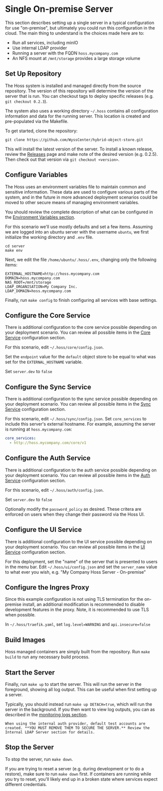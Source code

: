 # Single On-premise Server

This section describes setting up a single server in a typical configuration for use "on-premise", 
but ultimately you could run this configuration in the cloud. The main thing to understand is the 
choices made here are to:

* Run all services, including minIO
* Use internal LDAP provider
* Running a server with the FQDN `hoss.mycompany.com`
* An NFS mount at `/mnt/storage` provides a large storage volume



## Set Up Repository
The Hoss system is installed and managed directly from the source repository. The version of this repository will determine the
version of the server that is run. You can checkout tags to deploy specific releases (e.g. `git checkout 0.2.3`).

The system also uses a working directory `~/.hoss` contains all configuration information and data for the running server. This
location is created and pre-populated via the Makefile.

To get started, clone the repository:

```shell
git clone https://github.com/WyssCenter/hybrid-object-store.git
```

This will install the latest version of the server. To install a known release, review the [Releases](https://github.com/WyssCenter/hybrid-object-store/releases) 
page and make note of the desired version (e.g. 0.2.5). Then check out that version via `git checkout <version>`.

## Configure Variables
The Hoss uses an environment variables file to maintain common and sensitive information. These data are used to configure various
parts of the system, and in the future in more advanced deployment scenarios could be moved to other secure means of managing environment variables.

You should review the complete description of what can be configured in the [Environment Variables section](../configuration/env-vars.md).

For this scenario we'll use mostly defaults and set a few items. Assuming we are logged into an ubuntu server with the username `ubuntu`,
we first initialize the working directory and `.env` file.

```
cd server
make env
```

Next, we edit the file `/home/ubuntu/.hoss/.env`, changing only the following items:

```
EXTERNAL_HOSTNAME=http://hoss.mycompany.com
DOMAIN=hoss.mycompany.com
NAS_ROOT=/mnt/storage
LDAP_ORGANISATION=My Company Inc.
LDAP_DOMAIN=hoss.mycompany.com
```

Finally, run `make config` to finish configuring all services with base settings.

## Configure the Core Service
There is additional configuration to the core service possible depending on your deployment scenario. You can review 
all possible items in the [Core Service](../configuration/core.md) configuration section. 

For this scenario, edit `~/.hoss/core/config.json`. 

Set the `endpoint` value for the `default` object store to be equal to what was set for the `EXTERNAL_HOSTNAME` variable.

Set `server.dev` to `false`

## Configure the Sync Service
There is additional configuration to the sync service possible depending on your deployment scenario. You can review all 
possible items in the [Sync Service](../configuration/sync.md) configuration section. 

For this scenario, edit `~/.hoss/sync/config.json`. Set `core_services` to include this server's
external hostname. For example, assuming the server is running at `hoss.mycompany.com`:

```yaml
core_services:
  - http://hoss.mycompany.com/core/v1
```

## Configure the Auth Service
There is additional configuration to the auth service possible depending on your deployment scenario. You can review all 
possible items in the [Auth Service](../configuration/auth.md) configuration section. 

For this scenario, edit `~/.hoss/auth/config.json`. 

Set `server.dev` to `false`

Optionally modify the `password_policy` as desired. These critera are enforced on users when they change their password via the Hoss UI.


## Configure the UI Service
There is additional configuration to the UI service possible depending on your deployment scenario. You can review all possible items in the [UI Service](../configuration/ui.md) configuration section. 

For this deployment, set the "name" of the server that is presented to users in the menu bar. Edit `~/.hoss/ui/config.json` and set the `server_name` value to what ever you wish, e.g. "My Company Hoss Server - On-premise"

## Configure the Ingres Proxy
Since this example configuration is not using TLS termination for the on-premise install, an additional
modification is recommended to disable development features in the proxy. Note, it is recommended to use
TLS when possible.

In `~/.hoss/traefik.yaml`, set `log.level=WARNING` and `api.insecure=false`

## Build Images
Hoss managed containers are simply built from the repository. Run `make build` to run any necessary build process.

## Start the Server
Finally, run `make up` to start the server. This will run the server in the foreground, showing all log output. This can
be useful when first setting up a server. 

Typically, you should instead run `make up DETACH=true`, which will run the server in the background. If you then
want to view log outputs, you can as described in the [monitoring logs section](../maintenance/monitor-logs.md).

```{warning}
When using the internal auth provider, default test accounts are created. **YOU MUST REMOVE THEM TO SECURE THE SERVER.** Review the Internal LDAP Server section for details.
```

## Stop the Server
To stop the server, run `make down`. 

If you are trying to reset a server (e.g. during development or to do a restore), make sure
to run `make down` first. If containers are running while you try to reset, you'll likely end up in a broken state where services
expect different credentials.